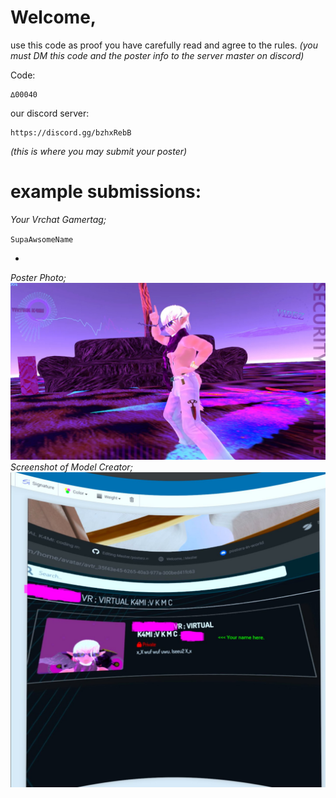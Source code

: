 

# Welcome,


use this code as proof you have carefully read and agree to the rules. _(you must DM this code and the poster info to the server master on discord)_




Code: 
```
∆00040
```



our discord server:
```
https://discord.gg/bzhxRebB
```
_(this is where you may submit your poster)_





# example submissions:

_Your Vrchat Gamertag;_


`SupaAwsomeName`

- 

_Poster Photo;_
![image](https://raw.githubusercontent.com/VIRTUAL-K4MI-CLUB/Master/gh-pages/274068227_704191123909429_5075561750844527944_n.jpg)
_Screenshot of Model Creator;_
![image](https://github.com/VIRTUAL-K4MI-CLUB/Master/blob/gh-pages/com.oculus.shellenv-20220701-191819.jpg)
